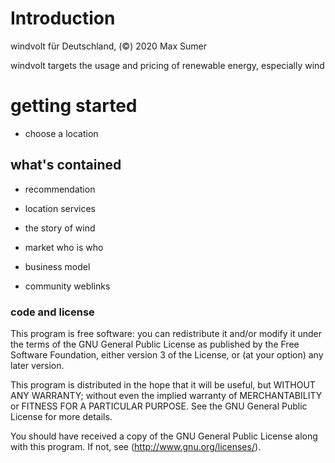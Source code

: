 # Introduction


windvolt für Deutschland, (©) 2020 Max Sumer

windvolt targets the usage and pricing of renewable energy, especially wind


# getting started

- choose a location



## what's contained

* recommendation
* location services

* the story of wind
* market who is who
* business model
* community weblinks



### code and license

This program is free software: you can redistribute it and/or modify
it under the terms of the GNU General Public License as published by
the Free Software Foundation, either version 3 of the License, or
(at your option) any later version.

This program is distributed in the hope that it will be useful,
but WITHOUT ANY WARRANTY; without even the implied warranty of
MERCHANTABILITY or FITNESS FOR A PARTICULAR PURPOSE.  See the
GNU General Public License for more details.

You should have received a copy of the GNU General Public License
along with this program.  If not, see (http://www.gnu.org/licenses/).
